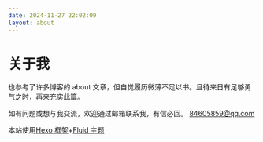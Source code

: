 ```yaml
---
date: 2024-11-27 22:02:09
layout: about
---
```


# 关于我

也参考了许多博客的 about 文章，但自觉履历微薄不足以书。且待来日有足够勇气之时，再来充实此篇。

如有问题或想与我交流，欢迎通过邮箱联系我，有信必回。 <84605859@qq.com>

本站使用[Hexo 框架](https://hexo.io/zh-cn/)+[Fluid 主题](https://github.com/fluid-dev/hexo-theme-fluid)
